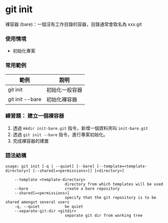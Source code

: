 # git init

裸容器 (bare)：一個沒有工作目錄的容器，目錄通常會取名為 xxx.git

### 使用情境

* 初始化專案

### 常用範例

| 範例              | 說明      |
|-----------------|---------|
| git init        | 初始化一般容器 |
| git init --bare | 初始化裸容器  |

### 練習題： 建立一個裸容器

1. 透過 `mkdir init-bare.git` 指令，新增一個資料夾叫 `init-bare.git`
1. 透過 `git init --bare` 指令，進行專案初始化。
1. 完成裸容器的建置

### 語法結構

```
usage: git init [-q | --quiet] [--bare] [--template=<template-directory>] [--shared[=<permissions>]] [<directory>]

    --template <template-directory>
                          directory from which templates will be used
    --bare                create a bare repository
    --shared[=<permissions>]
                          specify that the git repository is to be shared amongst several users
    -q, --quiet           be quiet
    --separate-git-dir <gitdir>
                          separate git dir from working tree
```